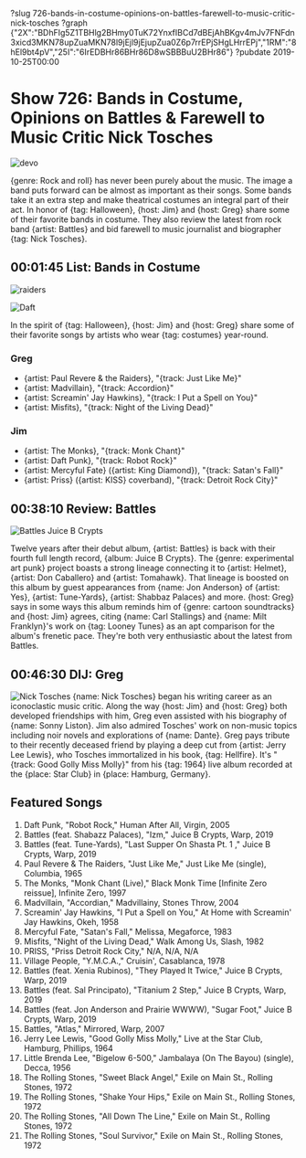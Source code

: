 ?slug 726-bands-in-costume-opinions-on-battles-farewell-to-music-critic-nick-tosches
?graph {"2X":"BDhFIg5Z1TBHlg2BHmy0TuK72YnxfIBCd7dBEjAhBKgv4mJv7FNFdn3xicd3MKN78upZuaMKN78l9jEjl9jEjupZua0Z6p7rrEPjSHgLHrrEPj","1RM":"8hEl9bt4pV","25I":"6IrEDBHr86BHr86D8wSBBBuU2BHr86"}
?pubdate 2019-10-25T00:00

# Show 726: Bands in Costume, Opinions on Battles & Farewell to Music Critic Nick Tosches

![devo](//static.soundopinions.org/images/2019/devo_2.jpg)

{genre: Rock and roll} has never been purely about the music. The image a band puts forward can be almost as important as their songs. Some bands take it an extra step and make theatrical costumes an integral part of their act. In honor of {tag: Halloween}, {host: Jim} and {host: Greg} share some of their favorite bands in costume. They also review the latest from rock band {artist: Battles} and bid farewell to music journalist and biographer {tag: Nick Tosches}.

##  00:01:45 List: Bands in Costume

![raiders](//static.soundopinions.org/images/2019/paul.jpg)

![Daft](//static.soundopinions.org/images/2019/Daft.jpg)

In the spirit of {tag: Halloween}, {host: Jim} and {host: Greg} share some of their favorite songs by artists who wear {tag: costumes} year-round.

### Greg
- {artist: Paul Revere & the Raiders}, "{track: Just Like Me}"
- {artist: Madvillain}, "{track: Accordion}"
- {artist: Screamin' Jay Hawkins}, "{track: I Put a Spell on You}"
- {artist: Misfits}, "{track: Night of the Living Dead}"


### Jim
- {artist: The Monks}, "{track: Monk Chant}"
- {artist: Daft Punk}, "{track: Robot Rock}"
- {artist: Mercyful Fate} ({artist: King Diamond}), "{track: Satan's Fall}"
- {artist: Priss} ({artist: KISS} coverband), "{track: Detroit Rock City}"



##  00:38:10 Review: Battles
![Battles Juice B Crypts](//static.soundopinions.org/images/2019/battles.jpg)

Twelve years after their debut album, {artist: Battles} is back with their fourth full length record, {album: Juice B Crypts}. The {genre: experimental art punk} project boasts a strong lineage connecting it to {artist: Helmet}, {artist: Don Caballero} and {artist: Tomahawk}. That lineage is boosted on this album by guest appearances from {name: Jon Anderson} of {artist: Yes}, {artist: Tune-Yards}, {artist: Shabbaz Palaces} and more. {host: Greg} says in some ways this album reminds him of {genre: cartoon soundtracks} and {host: Jim} agrees, citing {name: Carl Stallings} and {name: Milt Franklyn}'s work on {tag: Looney Tunes} as an apt comparison for the album's frenetic pace. They're both very enthusiastic about the latest from Battles.

##  00:46:30 DIJ: Greg

![Nick Tosches](//static.soundopinions.org/images/2019/tosches.jpg)
{name: Nick Tosches} began his writing career as an iconoclastic music critic. Along the way {host: Jim} and {host: Greg} both developed friendships with him, Greg even assisted with his biography of {name: Sonny Liston}. Jim also admired Tosches' work on non-music topics including noir novels and explorations of {name: Dante}. Greg pays tribute to their recently deceased friend by playing a deep cut from {artist: Jerry Lee Lewis}, who Tosches immortalized in his book, {tag: Hellfire}. It's "{track: Good Golly Miss Molly}" from his {tag: 1964} live album recorded at the {place: Star Club} in {place: Hamburg, Germany}.

## Featured Songs

1. Daft Punk, "Robot Rock," Human After All, Virgin, 2005
1. Battles (feat. Shabazz Palaces), "Izm," Juice B Crypts, Warp, 2019
1. Battles (feat. Tune-Yards), "Last Supper On Shasta Pt. 1 ," Juice B Crypts, Warp, 2019
1. Paul Revere & The Raiders, "Just Like Me," Just Like Me (single), Columbia, 1965
1. The Monks, "Monk Chant (Live)," Black Monk Time [Infinite Zero reissue], Infinite Zero, 1997
1. Madvillain, "Accordian," Madvillainy, Stones Throw, 2004
1. Screamin' Jay Hawkins, "I Put a Spell on You," At Home with Screamin' Jay Hawkins, Okeh, 1958
1. Mercyful Fate, "Satan's Fall," Melissa, Megaforce, 1983
1. Misfits, "Night of the Living Dead," Walk Among Us, Slash, 1982
1. PRISS, "Priss Detroit Rock City," N/A, N/A, N/A
1. Village People, "Y.M.C.A.," Cruisin', Casablanca, 1978
1. Battles (feat. Xenia Rubinos), "They Played It Twice," Juice B Crypts, Warp, 2019
1. Battles (feat. Sal Principato), "Titanium 2 Step," Juice B Crypts, Warp, 2019
1. Battles (feat. Jon Anderson and Prairie WWWW), "Sugar Foot," Juice B Crypts, Warp, 2019
1. Battles, "Atlas," Mirrored, Warp, 2007
1. Jerry Lee Lewis, "Good Golly Miss Molly," Live at the Star Club, Hamburg, Phillips, 1964
1. Little Brenda Lee, "Bigelow 6-500," Jambalaya (On The Bayou) (single), Decca, 1956
1. The Rolling Stones, "Sweet Black Angel," Exile on Main St., Rolling Stones, 1972
1. The Rolling Stones, "Shake Your Hips," Exile on Main St., Rolling Stones, 1972
1. The Rolling Stones, "All Down The Line," Exile on Main St., Rolling Stones, 1972
1. The Rolling Stones, "Soul Survivor," Exile on Main St., Rolling Stones, 1972